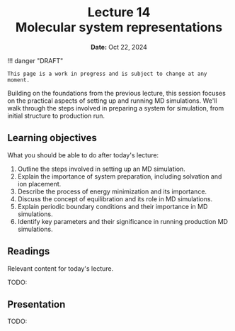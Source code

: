 <h1 align="center">
<b>Lecture 14</b><br>
Molecular system representations
</h1>
<p align="center">
<b>Date:</b> Oct 22, 2024
</p>

!!! danger "DRAFT"

    This page is a work in progress and is subject to change at any moment.

Building on the foundations from the previous lecture, this session focuses on the practical aspects of setting up and running MD simulations. We'll walk through the steps involved in preparing a system for simulation, from initial structure to production run.

## Learning objectives

What you should be able to do after today's lecture:

1.  Outline the steps involved in setting up an MD simulation.
2.  Explain the importance of system preparation, including solvation and ion placement.
3.  Describe the process of energy minimization and its importance.
4.  Discuss the concept of equilibration and its role in MD simulations.
5.  Explain periodic boundary conditions and their importance in MD simulations.
6.  Identify key parameters and their significance in running production MD simulations.

## Readings

Relevant content for today's lecture.

TODO:

## Presentation

TODO:
